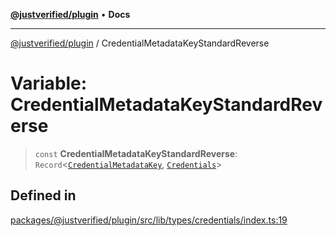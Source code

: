 [**@justverified/plugin**](../README.md) • **Docs**

***

[@justverified/plugin](../globals.md) / CredentialMetadataKeyStandardReverse

# Variable: CredentialMetadataKeyStandardReverse

> `const` **CredentialMetadataKeyStandardReverse**: `Record`\<[`CredentialMetadataKey`](../type-aliases/CredentialMetadataKey.md), [`Credentials`](../type-aliases/Credentials.md)\>

## Defined in

[packages/@justverified/plugin/src/lib/types/credentials/index.ts:19](https://github.com/JustaName-id/JustaName-sdk/blob/dc845c10af242e3ca87d95ef392516ac0bfa8b95/packages/@justverified/plugin/src/lib/types/credentials/index.ts#L19)
